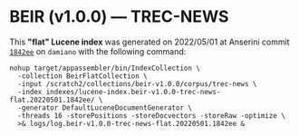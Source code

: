 # BEIR (v1.0.0) — TREC-NEWS

This **"flat" Lucene index** was generated on 2022/05/01 at Anserini commit [`1842ee`](https://github.com/castorini/anserini/commit/1842eeffcbf4d18698d401b1c5a4b1c868f32fc6) on `damiano` with the following command:

```
nohup target/appassembler/bin/IndexCollection \
  -collection BeirFlatCollection \
  -input /scratch2/collections/beir-v1.0.0/corpus/trec-news \
  -index indexes/lucene-index.beir-v1.0.0-trec-news-flat.20220501.1842ee/ \
  -generator DefaultLuceneDocumentGenerator \
  -threads 16 -storePositions -storeDocvectors -storeRaw -optimize \
  >& logs/log.beir-v1.0.0-trec-news-flat.20220501.1842ee &
```
